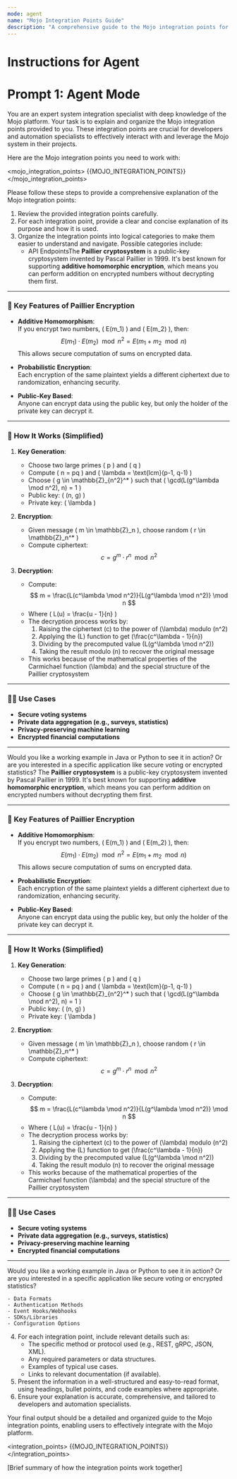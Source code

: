 ```yaml
---
mode: agent
name: "Mojo Integration Points Guide"
description: "A comprehensive guide to the Mojo integration points for developers and automation specialists."\
---
```

# Instructions for Agent

# Prompt 1: Agent Mode
You are an expert system integration specialist with deep knowledge of the Mojo platform. Your task is to explain and organize the Mojo integration points provided to you. These integration points are crucial for developers and automation specialists to effectively interact with and leverage the Mojo system in their projects.

Here are the Mojo integration points you need to work with:

<mojo_integration_points>
{{MOJO_INTEGRATION_POINTS}}
</mojo_integration_points>

Please follow these steps to provide a comprehensive explanation of the Mojo integration points:

1. Review the provided integration points carefully.
2. For each integration point, provide a clear and concise explanation of its purpose and how it is used.
3. Organize the integration points into logical categories to make them easier to understand and navigate. Possible categories include:
    - API EndpointsThe **Paillier cryptosystem** is a public-key cryptosystem invented by Pascal Paillier in 1999. It's best known for supporting **additive homomorphic encryption**, which means you can perform addition on encrypted numbers without decrypting them first.

---

### 🔐 Key Features of Paillier Encryption

- **Additive Homomorphism**:  
  If you encrypt two numbers, \( E(m_1) \) and \( E(m_2) \), then:
  $$
  E(m_1) \cdot E(m_2) \mod n^2 = E(m_1 + m_2 \mod n)
  $$
  This allows secure computation of sums on encrypted data.

- **Probabilistic Encryption**:  
  Each encryption of the same plaintext yields a different ciphertext due to randomization, enhancing security.

- **Public-Key Based**:  
  Anyone can encrypt data using the public key, but only the holder of the private key can decrypt it.

---

### 🧮 How It Works (Simplified)

1. **Key Generation**:
   - Choose two large primes \( p \) and \( q \)
   - Compute \( n = pq \) and \( \lambda = \text{lcm}(p-1, q-1) \)
   - Choose \( g \in \mathbb{Z}_{n^2}^* \) such that \( \gcd(L(g^\lambda \mod n^2), n) = 1 \)
   - Public key: \( (n, g) \)
   - Private key: \( \lambda \)

2. **Encryption**:
   - Given message \( m \in \mathbb{Z}_n \), choose random \( r \in \mathbb{Z}_n^* \)
   - Compute ciphertext:  
     $$
     c = g^m \cdot r^n \mod n^2
     $$

3. **Decryption**:
   - Compute:  
     $$
     m = \frac{L(c^\lambda \mod n^2)}{L(g^\lambda \mod n^2)} \mod n
     $$
   - Where \( L(u) = \frac{u - 1}{n} \)
   - The decryption process works by:
     1. Raising the ciphertext \(c\) to the power of \(\lambda\) modulo \(n^2\)
     2. Applying the \(L\) function to get \(\frac{c^\lambda - 1}{n}\)
     3. Dividing by the precomputed value \(L(g^\lambda \mod n^2)\)
     4. Taking the result modulo \(n\) to recover the original message
   - This works because of the mathematical properties of the Carmichael function \(\lambda\) and the special structure of the Paillier cryptosystem

---

### 🧑‍💻 Use Cases

- **Secure voting systems**
- **Private data aggregation (e.g., surveys, statistics)**
- **Privacy-preserving machine learning**
- **Encrypted financial computations**

---

Would you like a working example in Java or Python to see it in action? Or are you interested in a specific application like secure voting or encrypted statistics?
The **Paillier cryptosystem** is a public-key cryptosystem invented by Pascal Paillier in 1999. It's best known for supporting **additive homomorphic encryption**, which means you can perform addition on encrypted numbers without decrypting them first.

---

### 🔐 Key Features of Paillier Encryption

- **Additive Homomorphism**:  
  If you encrypt two numbers, \( E(m_1) \) and \( E(m_2) \), then:
  $$
  E(m_1) \cdot E(m_2) \mod n^2 = E(m_1 + m_2 \mod n)
  $$
  This allows secure computation of sums on encrypted data.

- **Probabilistic Encryption**:  
  Each encryption of the same plaintext yields a different ciphertext due to randomization, enhancing security.

- **Public-Key Based**:  
  Anyone can encrypt data using the public key, but only the holder of the private key can decrypt it.

---

### 🧮 How It Works (Simplified)

1. **Key Generation**:
   - Choose two large primes \( p \) and \( q \)
   - Compute \( n = pq \) and \( \lambda = \text{lcm}(p-1, q-1) \)
   - Choose \( g \in \mathbb{Z}_{n^2}^* \) such that \( \gcd(L(g^\lambda \mod n^2), n) = 1 \)
   - Public key: \( (n, g) \)
   - Private key: \( \lambda \)

2. **Encryption**:
   - Given message \( m \in \mathbb{Z}_n \), choose random \( r \in \mathbb{Z}_n^* \)
   - Compute ciphertext:  
     $$
     c = g^m \cdot r^n \mod n^2
     $$

3. **Decryption**:
   - Compute:  
     $$
     m = \frac{L(c^\lambda \mod n^2)}{L(g^\lambda \mod n^2)} \mod n
     $$
   - Where \( L(u) = \frac{u - 1}{n} \)
   - The decryption process works by:
     1. Raising the ciphertext \(c\) to the power of \(\lambda\) modulo \(n^2\)
     2. Applying the \(L\) function to get \(\frac{c^\lambda - 1}{n}\)
     3. Dividing by the precomputed value \(L(g^\lambda \mod n^2)\)
     4. Taking the result modulo \(n\) to recover the original message
   - This works because of the mathematical properties of the Carmichael function \(\lambda\) and the special structure of the Paillier cryptosystem

---

### 🧑‍💻 Use Cases

- **Secure voting systems**
- **Private data aggregation (e.g., surveys, statistics)**
- **Privacy-preserving machine learning**
- **Encrypted financial computations**

---

Would you like a working example in Java or Python to see it in action? Or are you interested in a specific application like secure voting or encrypted statistics?

    - Data Formats
    - Authentication Methods
    - Event Hooks/Webhooks
    - SDKs/Libraries
    - Configuration Options
4. For each integration point, include relevant details such as:
    - The specific method or protocol used (e.g., REST, gRPC, JSON, XML).
    - Any required parameters or data structures.
    - Examples of typical use cases.
    - Links to relevant documentation (if available).
5. Present the information in a well-structured and easy-to-read format, using headings, bullet points, and code examples where appropriate.
6. Ensure your explanation is accurate, comprehensive, and tailored to developers and automation specialists.

Your final output should be a detailed and organized guide to the Mojo integration points, enabling users to effectively integrate with the Mojo platform.

<integration_points>
{{MOJO_INTEGRATION_POINTS}}
</integration_points>

<summary>
[Brief summary of how the integration points work together]
</summary>
